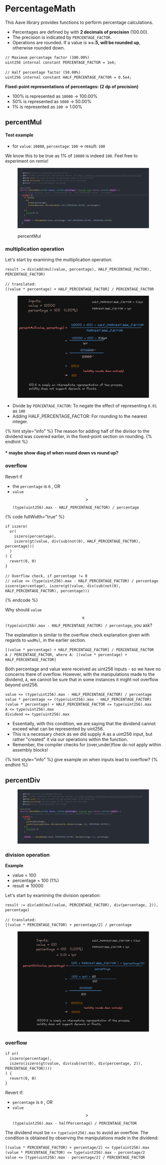 # PercentageMath

This Aave library provides functions to perform percentage calculations.

* Percentages are defined by with **2 decimals of precision** (100.00).&#x20;
* The precision is indicated by `PERCENTAGE_FACTOR`.
* Operations are rounded. If a value is **>=.5, will be rounded up**, otherwise rounded down.

```solidity
// Maximum percentage factor (100.00%)
uint256 internal constant PERCENTAGE_FACTOR = 1e4;

// Half percentage factor (50.00%)
uint256 internal constant HALF_PERCENTAGE_FACTOR = 0.5e4;
```

**Fixed-point representations of percentages: (2 dp of precision)**

* 100% is represented as `10000` -> 100.00%
* 50% is represented as `5000` -> 50.00%
* 1% is represented as `100` -> 1.00%

## percentMul

#### Test example

* for `value`: `10000`, `percentage`: `100` -> result: `100`

We know this to be true as 1% of `10000` is indeed `100`. Feel free to experiment on remix!

<figure><img src="../.gitbook/assets/image (113).png" alt=""><figcaption><p>percentMul</p></figcaption></figure>

### multiplication operation

Let's start by examining the multiplication operation:

```solidity
result := div(add(mul(value, percentage), HALF_PERCENTAGE_FACTOR), PERCENTAGE_FACTOR)

// translated:
[(value * percentage) + HALF_PERCENTAGE_FACTOR] / PERCENTAGE_FACTOR
```

<figure><img src="../.gitbook/assets/image (97).png" alt="" width="563"><figcaption></figcaption></figure>

* Divide by `PERCENTAGE_FACTOR`: To negate the effect of representing `0.01` as `100`
* Adding HALF\_PERCENTAGE\_FACTOR: For rounding to the nearest integer.&#x20;

{% hint style="info" %}
The reason for adding half of the divisor to the dividend was covered earlier, in the fixed-point section on rounding.
{% endhint %}

#### \* maybe show diag of when round down vs round up?&#x20;

### overflow

Revert if

* the `percentage` is `0` , OR
* `value` $$\gt$$ `(type(uint256).max - HALF_PERCENTAGE_FACTOR) / percentage`

{% code fullWidth="true" %}
```solidity
if iszero(
  or(
    iszero(percentage),
    iszero(gt(value, div(sub(not(0), HALF_PERCENTAGE_FACTOR), percentage)))
  )
) {
  revert(0, 0)
}

// Overflow check, if percentage != 0
// value <= (type(uint256).max - HALF_PERCENTAGE_FACTOR) / percentage
iszero(percentage), iszero(gt(value, div(sub(not(0), HALF_PERCENTAGE_FACTOR), percentage)))
```
{% endcode %}

Why should `value` $$\leq$$`(type(uint256).max - HALF_PERCENTAGE_FACTOR) / percentage`, you ask?

The explanation is similar to the overflow check explanation given with regards to `wadMul`, in the earlier section.&#x20;

```solidity
[(value * percentage) + HALF_PERCENTAGE_FACTOR] / PERCENTAGE_FACTOR
A / PERCENTAGE_FACTOR, where A: [(value * percentage) + HALF_PERCENTAGE_FACTOR]
```

Both percentage and value were received as uint256 inputs - so we have no concerns there of overflow. However, with the manipulations made to the dividend, `A`, we cannot be sure that in some instances it might not overflow beyond uint256. &#x20;

```solidity
value <= (type(uint256).max - HALF_PERCENTAGE_FACTOR) / percentage
value * percentage <= (type(uint256).max - HALF_PERCENTAGE_FACTOR)
(value * percentage) + HALF_PERCENTAGE_FACTOR <= type(uint256).max
A <= type(uint256).max
dividend <= type(uint256).max
```

* Essentially, with this condition, we are saying that the dividend cannot exceed what can be represented by uint256.&#x20;
* This is a necessary check as we did supply A as a uint256 input, but rather "created" it via our operations within the function.
* Remember, the compiler checks for {over,under}flow do not apply within assembly blocks!

{% hint style="info" %}
give example on when inputs lead to overflow?
{% endhint %}

## percentDiv

<figure><img src="../.gitbook/assets/image (145) (1).png" alt=""><figcaption></figcaption></figure>

### division operation

**Example**

* value = 100
* percentage = 100 (1%)
* result => 10000

Let's start by examining the division operation:

```solidity
result := div(add(mul(value, PERCENTAGE_FACTOR), div(percentage, 2)), percentage)

// translated:
[(value * PERCENTAGE_FACTOR) + percentage/2] / percentage
```

<figure><img src="../.gitbook/assets/image (82).png" alt=""><figcaption></figcaption></figure>

### overflow

```solidity
if or(
  iszero(percentage),
  iszero(iszero(gt(value, div(sub(not(0), div(percentage, 2)), PERCENTAGE_FACTOR))))
) {
  revert(0, 0)
}
```

Revert if:

* `percentage` is `0` , OR
* `value` $$\gt$$ `(type(uint256).max - halfPercentage) / PERCENTAGE_FACTOR`

The dividend must be <= `type(uint256).max` to avoid an overflow. The condition is obtained by observing the manipulations made in the dividend:

```solidity
[(value * PERCENTAGE_FACTOR) + percentage/2] <= type(uint256).max
(value * PERCENTAGE_FACTOR) <= type(uint256).max - percentage/2
value <= [type(uint256).max - percentage/2] / PERCENTAGE_FACTOR
```
